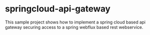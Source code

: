 # springcloud-api-gateway

This sample project shows how to implement a spring cloud based api gateway securing access to a spring webflux based rest webservice.

